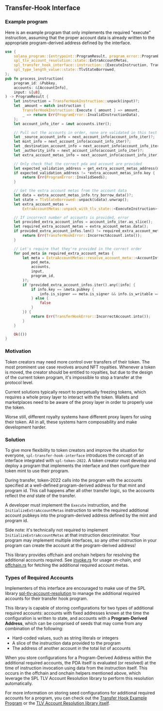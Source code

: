 ## Transfer-Hook Interface

### Example program

Here is an example program that only implements the required "execute" instruction,
assuming that the proper account data is already written to the appropriate 
program-derived address defined by the interface.

```rust
use {
    solana_program::{entrypoint::ProgramResult, program_error::ProgramError},
    spl_tlv_account_resolution::state::ExtraAccountMetas,
    spl_transfer_hook_interface::instruction::{ExecuteInstruction, TransferHookInstruction},
    spl_type_length_value::state::TlvStateBorrowed,
};
pub fn process_instruction(
    program_id: &Pubkey,
    accounts: &[AccountInfo],
    input: &[u8],
) -> ProgramResult {
    let instruction = TransferHookInstruction::unpack(input)?;
    let _amount = match instruction {
        TransferHookInstruction::Execute { amount } => amount,
        _ => return Err(ProgramError::InvalidInstructionData),
    };
    let account_info_iter = &mut accounts.iter();

    // Pull out the accounts in order, none are validated in this test program
    let _source_account_info = next_account_info(account_info_iter)?;
    let mint_info = next_account_info(account_info_iter)?;
    let _destination_account_info = next_account_info(account_info_iter)?;
    let _authority_info = next_account_info(account_info_iter)?;
    let extra_account_metas_info = next_account_info(account_info_iter)?;

    // Only check that the correct pda and account are provided
    let expected_validation_address = get_extra_account_metas_address(mint_info.key, program_id);
    if expected_validation_address != *extra_account_metas_info.key {
        return Err(ProgramError::InvalidSeeds);
    }

    // Get the extra account metas from the account data
    let data = extra_account_metas_info.try_borrow_data()?;
    let state = TlvStateBorrowed::unpack(&data).unwrap();
    let extra_account_metas = 
        ExtraAccountMetas::unpack_with_tlv_state::<ExecuteInstruction>(&state)?;

    // If incorrect number of accounts is provided, error
    let provided_extra_account_infos = account_info_iter.as_slice();
    let required_extra_account_metas = extra_account_metas.data();
    if provided_extra_account_infos.len() != required_extra_account_metas.len() {
        return Err(TransferHookError::IncorrectAccount.into());
    }

    // Let's require that they're provided in the correct order
    for pod_meta in required_extra_account_metas {
        let meta = ExtraAccountMetas::resolve_account_meta::<AccountInfo>(
            pod_meta,
            accounts,
            input,
            program_id,
        )?;
        if !provided_extra_account_infos.iter().any(|info| {
            if info.key == &meta.pubkey {
                info.is_signer == meta.is_signer && info.is_writable == meta.is_writable
            } else {
                false
            }
        }) {
            return Err(TransferHookError::IncorrectAccount.into());
        }
    }

    Ok(())
}
```

### Motivation

Token creators may need more control over transfers of their token. The most
prominent use case revolves around NFT royalties. Whenever a token is moved,
the creator should be entitled to royalties, but due to the design of the current
token program, it's impossible to stop a transfer at the protocol level.

Current solutions typically resort to perpetually freezing tokens, which requires
a whole proxy layer to interact with the token. Wallets and marketplaces need
to be aware of the proxy layer in order to properly use the token.

Worse still, different royalty systems have different proxy layers for using
their token. All in all, these systems harm composability and make development
harder.

### Solution

To give more flexibility to token creators and improve the situation for everyone,
`spl-transfer-hook-interface` introduces the concept of an interface integrated
with `spl-token-2022`. A token creator must develop and deploy a program that
implements the interface and then configure their token mint to use their program.

During transfer, token-2022 calls into the program with the accounts specified
at a well-defined program-derived address for that mint and program id. This
call happens after all other transfer logic, so the accounts reflect the *end*
state of the transfer.

A developer must implement the `Execute` instruction, and the
`InitializeExtraAccountMetas` instruction to write the required additional account
pubkeys into the program-derived address defined by the mint and program id.

Side note: it's technically not required to implement `InitializeExtraAccountMetas`
at that instruction descriminator. Your program may implement multiple interfaces,
so any other instruction in your program can create the account at the program-derived
address!

This library provides offchain and onchain helpers for resolving the additional
accounts required. See
[invoke.rs](https://github.com/solana-labs/solana-program-library/tree/master/token/transfer-hook-interface/src/invoke.rs)
for usage on-chain, and
[offchain.rs](https://github.com/solana-labs/solana-program-library/tree/master/token/transfer-hook-interface/src/offchain.rs)
for fetching the additional required account metas.

### Types of Required Accounts

Implementers of this interface are encouraged to make use of the SPL library
[spl-tlv-account-resolution](https://github.com/solana-labs/solana-program-library/tree/master/libraries/tlv-account-resolution/README.md)
to manage the additional required accounts for their transfer hook program.

This library is capable of storing configurations for two types of additional
required accounts: accounts with fixed addresses known at the time the
configuration is written to state, and accounts with a **Program-Derived Address**,
which can be comprised of seeds that may come from any combination of the
following:

- Hard-coded values, such as string literals or integers
- A slice of the instruction data provided to the program
- The address of another account in the total list of accounts

When you store configurations for a Program-Derived Address within the
additional required accounts, the PDA itself is evaluated (or resolved) at the
time of instruction invocation using data from the instruction itself. This
occurs in the offchain and onchain helpers mentioned above, which leverage
the SPL TLV Account Resolution library to perform this resolution
automatically.

For more information on storing seed configurations for additional required
accounts for a program, you can check out the
[Transfer Hook Example Program](https://github.com/solana-labs/solana-program-library/tree/master/token/transfer-hook-example)
or the
[TLV Account Resolution library itself](https://github.com/solana-labs/solana-program-library/tree/master/libraries/tlv-account-resolution/README.md).
